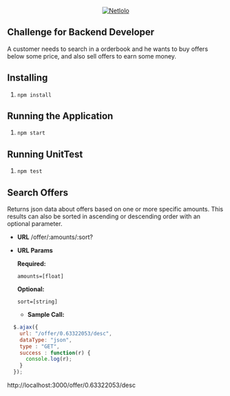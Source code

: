 <p align="center">
  <a href="https://www.netlolo.com">
      <img src="https://app.netlolo.com/images/logo_vertical.png" alt="Netlolo"/>
  </a>
</p>

## Challenge for Backend Developer

A customer needs to search in a orderbook and he wants to buy offers below some price, and also sell offers to earn some money.

## Installing
1. ```npm install```

## Running the Application
1. ```npm start```

## Running UnitTest
1. ```npm test```

## Search Offers
Returns json data about offers based on one or more specific amounts. This results can also be sorted in ascending or descending order with an optional parameter.

* **URL**
/offer/:amounts/:sort?

*  **URL Params**

   **Required:**
 
   `amounts=[float]`

   **Optional:**

   `sort=[string]`

   * **Sample Call:**

  ```javascript
    $.ajax({
      url: "/offer/0.63322053/desc",
      dataType: "json",
      type : "GET",
      success : function(r) {
        console.log(r);
      }
    });
  ```
  http://localhost:3000/offer/0.63322053/desc
